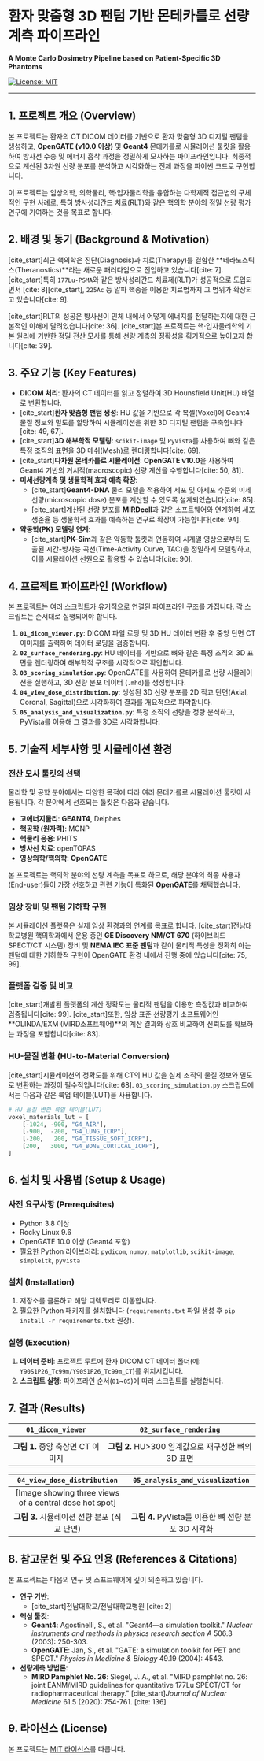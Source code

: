 # 환자 맞춤형 3D 팬텀 기반 몬테카를로 선량계측 파이프라인
**A Monte Carlo Dosimetry Pipeline based on Patient-Specific 3D Phantoms**

[![License: MIT](https://img.shields.io/badge/License-MIT-yellow.svg)](https://opensource.org/licenses/MIT)

---

## 1. 프로젝트 개요 (Overview)

본 프로젝트는 환자의 CT DICOM 데이터를 기반으로 환자 맞춤형 3D 디지털 팬텀을 생성하고, **OpenGATE (v10.0 이상)** 및 **Geant4** 몬테카를로 시뮬레이션 툴킷을 활용하여 방사선 수송 및 에너지 흡착 과정을 정밀하게 모사하는 파이프라인입니다. 최종적으로 계산된 3차원 선량 분포를 분석하고 시각화하는 전체 과정을 파이썬 코드로 구현합니다.

이 프로젝트는 임상의학, 의학물리, 핵·입자물리학을 융합하는 다학제적 접근법의 구체적인 구현 사례로, 특히 방사성리간드 치료(RLT)와 같은 핵의학 분야의 정밀 선량 평가 연구에 기여하는 것을 목표로 합니다.

## 2. 배경 및 동기 (Background & Motivation)

[cite_start]최근 핵의학은 진단(Diagnosis)과 치료(Therapy)를 결합한 **테라노스틱스(Theranostics)**라는 새로운 패러다임으로 진입하고 있습니다[cite: 7]. [cite_start]특히 `177Lu-PSMA`와 같은 방사성리간드 치료제(RLT)가 성공적으로 도입되면서 [cite: 8][cite_start], `225Ac` 등 알파 핵종을 이용한 치료법까지 그 범위가 확장되고 있습니다[cite: 9].

[cite_start]RLT의 성공은 방사선이 인체 내에서 어떻게 에너지를 전달하는지에 대한 근본적인 이해에 달려있습니다[cite: 36]. [cite_start]본 프로젝트는 핵·입자물리학의 기본 원리에 기반한 정밀 전산 모사를 통해 선량 계측의 정확성을 획기적으로 높이고자 합니다[cite: 39].

## 3. 주요 기능 (Key Features)

-   **DICOM 처리**: 환자의 CT 데이터를 읽고 정렬하여 3D Hounsfield Unit(HU) 배열로 변환합니다.
-   [cite_start]**환자 맞춤형 팬텀 생성**: HU 값을 기반으로 각 복셀(Voxel)에 Geant4 물질 정보와 밀도를 할당하여 시뮬레이션을 위한 3D 디지털 팬텀을 구축합니다[cite: 49, 67].
-   [cite_start]**3D 해부학적 모델링**: `scikit-image` 및 `PyVista`를 사용하여 뼈와 같은 특정 조직의 표면을 3D 메쉬(Mesh)로 렌더링합니다[cite: 69].
-   [cite_start]**다차원 몬테카를로 시뮬레이션**: **OpenGATE v10.0**을 사용하여 Geant4 기반의 거시적(macroscopic) 선량 계산을 수행합니다[cite: 50, 81].
-   **미세선량계측 및 생물학적 효과 예측 확장**:
    -   [cite_start]**Geant4-DNA** 물리 모델을 적용하여 세포 및 아세포 수준의 미세선량(microscopic dose) 분포를 계산할 수 있도록 설계되었습니다[cite: 85].
    -   [cite_start]계산된 선량 분포를 **MIRDcell**과 같은 소프트웨어와 연계하여 세포 생존율 등 생물학적 효과를 예측하는 연구로 확장이 가능합니다[cite: 94].
-   **약동학(PK) 모델링 연계**:
    -   [cite_start]**PK-Sim**과 같은 약동학 툴킷과 연동하여 시계열 영상으로부터 도출된 시간-방사능 곡선(Time-Activity Curve, TAC)을 정밀하게 모델링하고, 이를 시뮬레이션 선원으로 활용할 수 있습니다[cite: 90].

## 4. 프로젝트 파이프라인 (Workflow)

본 프로젝트는 여러 스크립트가 유기적으로 연결된 파이프라인 구조를 가집니다. 각 스크립트는 순서대로 실행되어야 합니다.

1.  **`01_dicom_viewer.py`**: DICOM 파일 로딩 및 3D HU 데이터 변환 후 중앙 단면 CT 이미지를 출력하여 데이터 로딩을 검증합니다.
2.  **`02_surface_rendering.py`**: HU 데이터를 기반으로 뼈와 같은 특정 조직의 3D 표면을 렌더링하여 해부학적 구조를 시각적으로 확인합니다.
3.  **`03_scoring_simulation.py`**: OpenGATE를 사용하여 몬테카를로 선량 시뮬레이션을 실행하고, 3D 선량 분포 데이터 (`.mhd`)를 생성합니다.
4.  **`04_view_dose_distribution.py`**: 생성된 3D 선량 분포를 2D 직교 단면(Axial, Coronal, Sagittal)으로 시각화하여 결과를 개요적으로 파악합니다.
5.  **`05_analysis_and_visualization.py`**: 특정 조직의 선량을 정량 분석하고, PyVista를 이용해 그 결과를 3D로 시각화합니다.

## 5. 기술적 세부사항 및 시뮬레이션 환경

### 전산 모사 툴킷의 선택

물리학 및 공학 분야에서는 다양한 목적에 따라 여러 몬테카를로 시뮬레이션 툴킷이 사용됩니다. 각 분야에서 선호되는 툴킷은 다음과 같습니다.

-   **고에너지물리**: **GEANT4**, Delphes
-   **핵공학 (원자력)**: MCNP
-   **핵물리 응용**: PHITS
-   **방사선 치료**: openTOPAS
-   **영상의학/핵의학**: **OpenGATE**

본 프로젝트는 핵의학 분야의 선량 계측을 목표로 하므로, 해당 분야의 최종 사용자(End-user)들이 가장 선호하고 관련 기능이 특화된 **OpenGATE**를 채택했습니다.

### 임상 장비 및 팬텀 기하학 구현

본 시뮬레이션 플랫폼은 실제 임상 환경과의 연계를 목표로 합니다. [cite_start]전남대학교병원 핵의학과에서 운용 중인 **GE Discovery NM/CT 670** (하이브리드 SPECT/CT 시스템) 장비 및 **NEMA IEC 표준 팬텀**과 같이 물리적 특성을 정확히 아는 팬텀에 대한 기하학적 구현이 OpenGATE 환경 내에서 진행 중에 있습니다[cite: 75, 99].

### 플랫폼 검증 및 비교

[cite_start]개발된 플랫폼의 계산 정확도는 물리적 팬텀을 이용한 측정값과 비교하여 검증됩니다[cite: 99]. [cite_start]또한, 임상 표준 선량평가 소프트웨어인 **OLINDA/EXM (MIRD소프트웨어)**의 계산 결과와 상호 비교하여 신뢰도를 확보하는 과정을 포함합니다[cite: 83].

### HU-물질 변환 (HU-to-Material Conversion)

[cite_start]시뮬레이션의 정확도를 위해 CT의 HU 값을 실제 조직의 물질 정보와 밀도로 변환하는 과정이 필수적입니다[cite: 68]. `03_scoring_simulation.py` 스크립트에서는 다음과 같은 룩업 테이블(LUT)을 사용합니다.

```python
# HU-물질 변환 룩업 테이블(LUT)
voxel_materials_lut = [
    [-1024, -900, "G4_AIR"],
    [-900,  -200, "G4_LUNG_ICRP"],
    [-200,   200, "G4_TISSUE_SOFT_ICRP"],
    [200,   3000, "G4_BONE_CORTICAL_ICRP"],
]
```

## 6. 설치 및 사용법 (Setup & Usage)

### 사전 요구사항 (Prerequisites)

-   Python 3.8 이상
-   Rocky Linux 9.6
-   OpenGATE 10.0 이상 (Geant4 포함)
-   필요한 Python 라이브러리: `pydicom`, `numpy`, `matplotlib`, `scikit-image`, `simpleitk`, `pyvista`

### 설치 (Installation)

1.  저장소를 클론하고 해당 디렉토리로 이동합니다.
2.  필요한 Python 패키지를 설치합니다 (`requirements.txt` 파일 생성 후 `pip install -r requirements.txt` 권장).

### 실행 (Execution)

1.  **데이터 준비**: 프로젝트 루트에 환자 DICOM CT 데이터 폴더(예: `Y90S1P26_Tc99m/Y90S1P26_Tc99m_CT`)를 위치시킵니다.
2.  **스크립트 실행**: 파이프라인 순서(`01`~`05`)에 따라 스크립트를 실행합니다.

## 7. 결과 (Results)

| `01_dicom_viewer` | `02_surface_rendering` |
| :---: | :---: |
|  |  |
| **그림 1.** 중앙 축상면 CT 이미지 | **그림 2.** HU>300 임계값으로 재구성한 뼈의 3D 표면 |

| `04_view_dose_distribution` | `05_analysis_and_visualization` |
| :---: | :---: |
| [Image showing three views of a central dose hot spot] |  |
| **그림 3.** 시뮬레이션 선량 분포 (직교 단면) | **그림 4.** PyVista를 이용한 뼈 선량 분포 3D 시각화 |


## 8. 참고문헌 및 주요 인용 (References & Citations)

본 프로젝트는 다음의 연구 및 소프트웨어에 깊이 의존하고 있습니다.

-   **연구 기반**:
    -   [cite_start]전남대학교/전남대학교병원 [cite: 2]
-   **핵심 툴킷**:
    -   **Geant4**: Agostinelli, S., et al. "Geant4—a simulation toolkit." *Nuclear instruments and methods in physics research section A* 506.3 (2003): 250-303.
    -   **OpenGATE**: Jan, S., et al. "GATE: a simulation toolkit for PET and SPECT." *Physics in Medicine & Biology* 49.19 (2004): 4543.
-   **선량계측 방법론**:
    -   **MIRD Pamphlet No. 26**: Siegel, J. A., et al. "MIRD pamphlet no. 26: joint EANM/MIRD guidelines for quantitative 177Lu SPECT/CT for radiopharmaceutical therapy." [cite_start]*Journal of Nuclear Medicine* 61.5 (2020): 754-761. [cite: 136]

## 9. 라이선스 (License)

본 프로젝트는 [MIT 라이선스](https://opensource.org/licenses/MIT)를 따릅니다.
